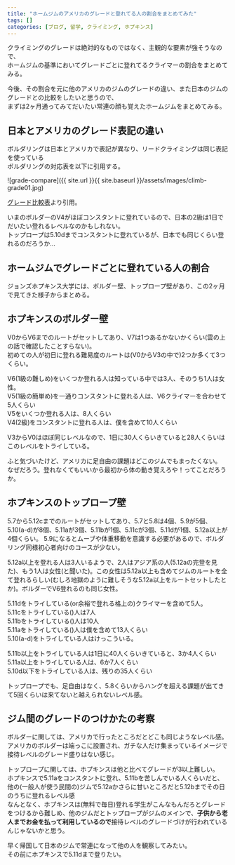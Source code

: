 ```yaml
---
title: "ホームジムのアメリカのグレードと登れてる人の割合をまとめてみた"
tags: []
categories: [ブログ, 留学, クライミング, ホプキンス]
---
```


クライミングのグレードは絶対的なものではなく、主観的な要素が強そうなので、  
ホームジムの基準においてグレードごとに登れてるクライマーの割合をまとめてみる。  

今後、その割合を元に他のアメリカのジムのグレードの違い、また日本のジムのグレードとの比較をしたいと思うので、  
まずは2ヶ月通ってみてだいたい常連の顔も覚えたホームジムをまとめてみる。  

## 日本とアメリカのグレード表記の違い

ボルダリングは日本とアメリカで表記が異なり、リードクライミングは同じ表記を使っている  
ボルダリングの対応表を以下に引用する。  


![grade-compare]({{ site.url }}{{ site.baseurl }}/assets/images/climb-grade01.jpg)  

[グレード比較表](https://www.climbing-net.com/general/%E3%82%B0%E3%83%AC%E3%83%BC%E3%83%89%E6%AF%94%E8%BC%83%E8%A1%A8/)より引用。  


いまのボルダーのV4がほぼコンスタントに登れているので、日本の2級は1日でだいたい登れるレベルなのかもしれない。  
トップロープは5.10dまでコンスタントに登れているが、日本でも同じくらい登れるのだろうか...  

## ホームジムでグレードごとに登れている人の割合

ジョンズホプキンス大学には、ボルダー壁、トップロープ壁があり、この2ヶ月で見てきた様子からまとめる。  

## ホプキンスのボルダー壁

V0からV6までのルートがセットしてあり、V7は1つあるかないかくらい(雲の上の話で確認したことすらない)。  
初めての人が初日に登れる難易度のルートは(V0からV3の中で)2つか多くて3つくらい。  

V6(1級の難しめ)をいくつか登れる人は知っている中では3人、そのうち1人は女性。  
V5(1級の簡単め)を一通りコンスタントに登れる人は、V6クライマーを合わせて5人くらい  
V5をいくつか登れる人は、8人くらい  
V4(2級)をコンスタントに登れる人は、僕を含めて10人くらい  

V3からV0はほぼ同じレベルなので、1日に30人くらいきていると28人くらいはこのレベルをトライしている。  

ふと気づいたけど、アメリカに足自由の課題はどこのジムでもまったくない。  
なぜだろう。登れなくてもいいから最初から体の動き覚えろや！ってことだろうか。  

## ホプキンスのトップロープ壁

5.7から5.12cまでのルートがセットしてあり、5.7と5.8は4個、5.9が5個、5.10(a-d)が8個、5.11aが3個、5.11bが1個、5.11cが3個、5.11dが1個、5.12a以上が4個くらい。
5.9になるとムーブや体重移動を意識する必要があるので、ボルダリング同様初心者向けのコースが少ない。  

5.12a以上を登れる人は3人いるようで、2人はアジア系の人(5.12aの完登を見た)、もう1人は女性(と聞いた)。この女性は5.12a以上も含めてジムのルートを全て登れるらしい(むしろ地獄のように難しそうな5.12a以上をルートセットしたとか)。ボルダーでV6登れるのも同じ女性。  

5.11dをトライしている(or余裕で登れる格上の)クライマーを含めて5人。  
5.11cをトライしている()人は7人  
5.11bをトライしている()人は10人  
5.11aをトライしている()人は僕を含めて13人くらい  
5.10(a-d)をトライしている人はけっこういる。  


5.11b以上をトライしている人は1日に40人くらいきていると、3か4人くらい  
5.11a以上をトライしている人は、6か7人くらい  
5.10d以下をトライしている人は、残りの35人くらい  

トップロープでも、足自由はなく、5.8くらいからハングを超える課題が出てきて5回くらいは来てないと越えられないレベル感。  

## ジム間のグレードのつけかたの考察

ボルダーに関しては、アメリカで行ったところだとどこも同じようなレベル感。アメリカのボルダーは端っこに設置され、ガチな人だけ集まっているイメージで接待レベルのグレード盛りはない感じ。  


トップロープに関しては、ホプキンスは他と比べてグレードが3以上難しい。  
ホプキンスで5.11aをコンスタントに登れ、5.11bを苦しんでいる人くらいだと、他の(一般人が使う民間の)ジムで5.12aかさらに甘いところだと5.12bまでその日のうちに登れるレベル感  
なんとなく、ホプキンスは(無料で毎日)登れる学生がこんなもんだろとグレードをつけるから難しめ、他のジムだとトップロープがジムのメインで、**子供から老人までお金を払って利用しているので**接待レベルのグレードづけが行われているんじゃないかと思う。  


早く帰国して日本のジムで常連になって他の人を観察してみたい。  
その前にホプキンスで5.11dまで登りたい。  
